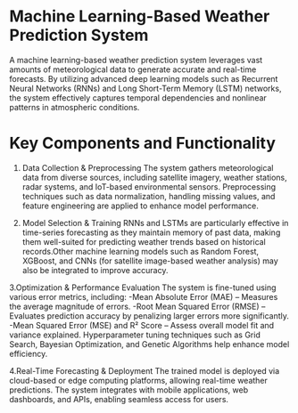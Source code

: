 # Machine Learning-Based Weather Prediction System
A machine learning-based weather prediction system leverages vast amounts of meteorological data to generate accurate and real-time forecasts. By utilizing advanced deep learning models such as Recurrent Neural Networks (RNNs) and Long Short-Term Memory (LSTM) networks, the system effectively captures temporal dependencies and nonlinear patterns in atmospheric conditions.

# Key Components and Functionality

1. Data Collection & Preprocessing
The system gathers meteorological data from diverse sources, including satellite imagery, weather stations, radar systems, and IoT-based environmental sensors.
Preprocessing techniques such as data normalization, handling missing values, and feature engineering are applied to enhance model performance.

2. Model Selection & Training
RNNs and LSTMs are particularly effective in time-series forecasting as they maintain memory of past data, making them well-suited for predicting weather trends based on historical records.Other machine learning models such as Random Forest, XGBoost, and CNNs (for satellite image-based weather analysis) may also be integrated to improve accuracy.

3.Optimization & Performance Evaluation
The system is fine-tuned using various error metrics, including:
-Mean Absolute Error (MAE) – Measures the average magnitude of errors.
-Root Mean Squared Error (RMSE) – Evaluates prediction accuracy by penalizing larger errors more significantly.
-Mean Squared Error (MSE) and R² Score – Assess overall model fit and variance explained.
Hyperparameter tuning techniques such as Grid Search, Bayesian Optimization, and Genetic Algorithms help enhance model efficiency.

4.Real-Time Forecasting & Deployment
The trained model is deployed via cloud-based or edge computing platforms, allowing real-time weather predictions.
The system integrates with mobile applications, web dashboards, and APIs, enabling seamless access for users.
